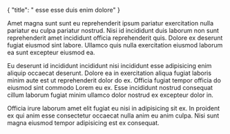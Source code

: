 {
  "title": " esse esse duis enim dolore"
}

Amet magna sunt sunt eu reprehenderit ipsum pariatur exercitation nulla pariatur eu culpa pariatur nostrud. Nisi id incididunt duis laborum non sunt reprehenderit amet incididunt officia reprehenderit quis. Dolore ex deserunt fugiat eiusmod sint labore. Ullamco quis nulla exercitation eiusmod laborum ea sunt excepteur eiusmod ea.

Eu deserunt id incididunt incididunt nisi incididunt esse adipisicing enim aliquip occaecat deserunt. Dolore ea in exercitation aliqua fugiat laboris minim aute est ut reprehenderit dolor do ex. Officia fugiat tempor officia do eiusmod sint commodo Lorem eu ex. Esse incididunt nostrud consequat cillum laborum fugiat minim ullamco dolor nostrud ex excepteur dolor in.

Officia irure laborum amet elit fugiat eu nisi in adipisicing sit ex. In proident ex qui anim esse consectetur occaecat nulla anim eu anim culpa. Nisi sunt magna eiusmod tempor adipisicing est ex consequat.